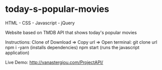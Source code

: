 # today-s-popular-movies

HTML - CSS - Javascript - jQuery

Website based on TMDB API that shows today's popular movies 

Instructions:
Clone of Download => Copy url => Open terminal:
git clone url 
npm i -yarn (installs dependencies)
npm start (runs the javascript application)

Live Demo:
http://vanastergiou.com/ProjectAPI/
